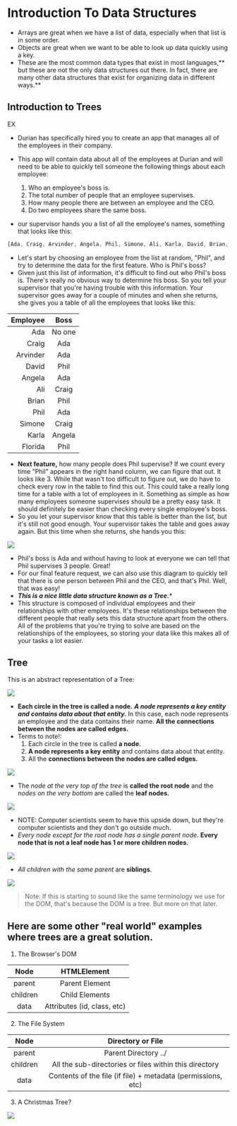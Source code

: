 # Introduction To Data Structures
* Arrays are great when we have a list of data, especially when that list is in some order. 
* Objects are great when we want to be able to look up data quickly using a key. 
* These are the most common data types that exist in most languages,** but these are not the only data structures out there. In fact, there are many other data structures that exist for organizing data in different ways.**
## Introduction to Trees
EX
* Durian has specifically hired you to create an app that manages all of the employees in their company.
* This app will contain data about all of the employees at Durian and will need to be able to quickly tell someone the following things about each employee:

  1. Who an employee's boss is.
  2. The total number of people that an employee supervises.
  3. How many people there are between an employee and the CEO.
  4. Do two employees share the same boss.

* our supervisor hands you a list of all the employee's names, something that looks like this:
```javascript
[Ada, Craig, Arvinder, Angela, Phil, Simone, Ali, Karla, David, Brian, Florida]
```
* Let's start by choosing an employee from the list at random, "Phil", and try to determine the data for the first feature. Who is Phil's boss?
* Given just this list of information, it's difficult to find out who Phil's boss is. There's really no obvious way to determine his boss. So you tell your supervisor that you're having trouble with this information. Your supervisor goes away for a couple of minutes and when she returns, she gives you a table of all the employees that looks like this:

<center>

| Employee | Boss |
|---------:|:----:|
|  Ada     |No one|
|  Craig   |	Ada |
|Arvinder	 | Ada  |
| David    | Phil |
| Angela	 | Ada  |
| Ali      | Craig|
|Brian	   |Phil  |
| Phil     |	Ada |
| Simone   |Craig |
| Karla    |Angela|
|Florida   | Phil |

</center>

* **Next feature,** how many people does Phil supervise? If we count every time "Phil" appears in the right hand column, we can figure that out. It looks like 3. While that wasn't too difficult to figure out, we do have to check every row in the table to find this out. This could take a really long time for a table with a lot of employees in it. Something as simple as how many employees someone supervises should be a pretty easy task. It should definitely be easier than checking every single employee's boss.
* So you let your supervisor know that this table is better than the list, but it's still not good enough. Your supervisor takes the table and goes away again. But this time when she returns, she hands you this:

![](2021-11-12-12-00-49.png)

* Phil's boss is Ada and without having to look at everyone we can tell that Phil supervises 3 people. Great!
* For our final feature request, we can also use this diagram to quickly tell that there is one person between Phil and the CEO, and that's Phil. Well, that was easy!
* ***This is a nice little data structure known as a Tree.****
* This structure is composed of individual employees and their relationships with other employees. It's these relationships between the different people that really sets this data structure apart from the others. All of the problems that you're trying to solve are based on the relationships of the employees, so storing your data like this makes all of your tasks a lot easier.

## Tree
This is an abstract representation of a Tree:

![](2021-11-12-12-03-23.png)

* **Each circle in the tree is called a node.** ***A node represents a key entity and contains data about that entity.*** In this case, each node represents an employee and the data contains their name. **All the connections between the nodes are called edges.**
* Terms to note!:
  1. Each circle in the tree is called **a node.**
  2. **A node represents a key entity** and contains data about that entity.
  3. All the **connections between the nodes are called edges.**

![](2021-11-12-12-05-29.png)

* The *node at the very top of the tree* is **called the root node** and the *nodes on the very bottom* are called the **leaf nodes.**

![](2021-11-12-12-06-28.png)

* NOTE: Computer scientists seem to have this upside down, but they're computer scientists and they don't go outside much.
* *Every node except for the root node has a single parent node.* **Every node that is not a leaf node has 1 or more children nodes.**

![](2021-11-12-12-08-10.png)

* *All children with the same parent* are **siblings**.

![](2021-11-12-12-08-47.png)

> Note: If this is starting to sound like the same terminology we use for the DOM, that's because the DOM is a tree. But more on that later.

## Here are some other "real world" examples where trees are a great solution.

1.  The Browser's DOM

|Node |	HTMLElement |
|:---:|:-----------:|
|parent |	Parent Element |
|children |	Child Elements |
|data |	Attributes (id, class, etc) |

2. The File System

|Node |	Directory or File |
|:---:|:-----------:|
|parent |	Parent Directory ../|
|children |	All the sub-directories or files within this directory |
|data |	Contents of the file (if file) + metadata (permissions, etc) |

3. A Christmas Tree?

![](2021-11-12-14-37-45.png)